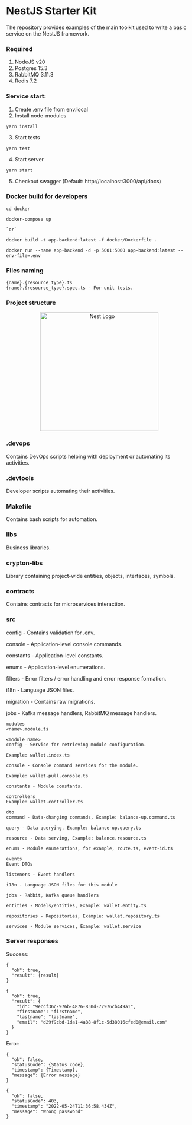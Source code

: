 # NestJS Starter Kit

The repository provides examples of the main toolkit used to write a basic service on the NestJS framework.

### Required

1. NodeJS v20
2. Postgres 15.3
3. RabbitMQ 3.11.3
4. Redis 7.2

### Service start:

1. Create .env file from env.local
2. Install node-modules
```
yarn install
```
3. Start tests
```
yarn test
```
4. Start server
```
yarn start
```

5. Checkout swagger (Default: http://localhost:3000/api/docs)

### Docker build for developers
```
cd docker

docker-compose up

`or`

docker build -t app-backend:latest -f docker/Dockerfile .

docker run --name app-backend -d -p 5001:5000 app-backend:latest --env-file=.env
```

### Files naming

```
{name}.{resource_type}.ts
{name}.{resource_type}.spec.ts - For unit tests.
```

### Project structure
<p align="center">
  <img src="https://downloader.disk.yandex.ru/preview/b71b5761ae1b9a94de1a0a1ac46341e117d10568cdf25107676c0be337f6c117/62fa00ed/AF4tIN9y5vCragwtlRqMWP2NSIUGOf_EMKBafxOJ8LdLpJ9NseAwIEMAHqUnJyVX0qRb6zARA2e12Xs71YTmKQ%3D%3D?uid=0&filename=image_2022-08-15_11-13-44.png&disposition=inline&hash=&limit=0&content_type=image%2Fpng&owner_uid=0&tknv=v2&size=2048x2048" width="320" alt="Nest Logo" />
</p>

### .devops
Contains DevOps scripts helping with deployment or automating its activities.

### .devtools
Developer scripts automating their activities.

### Makefile
Contains bash scripts for automation.

### libs
Business libraries.

### crypton-libs
Library containing project-wide entities, objects, interfaces, symbols.

### contracts
Contains contracts for microservices interaction.

### src
config - Contains validation for .env.

console - Application-level console commands.

constants - Application-level constants.

enums - Application-level enumerations.

filters - Error filters / error handling and error response formation.

i18n - Language JSON files.

migration - Contains raw migrations.

jobs - Kafka message handlers, RabbitMQ message handlers.


```
modules
<name>.module.ts

<module name>
config - Service for retrieving module configuration.

Example: wallet.index.ts

console - Console command services for the module.

Example: wallet-pull.console.ts

constants - Module constants.

controllers
Example: wallet.controller.ts

dto
command - Data-changing commands, Example: balance-up.command.ts

query - Data querying, Example: balance-up.query.ts

resource - Data serving, Example: balance.resource.ts

enums - Module enumerations, for example, route.ts, event-id.ts

events
Event DTOs

listeners - Event handlers

i18n - Language JSON files for this module

jobs - Rabbit, Kafka queue handlers

entities - Models/entities, Example: wallet.entity.ts

repositories - Repositories, Example: wallet.repository.ts

services - Module services, Example: wallet.service
```


### Server responses

Success:
```
{
  "ok": true,
  "result": {result}
}
```

```
{
  "ok": true,
  "result": {
    "id": "9eccf36c-976b-4876-830d-72976cb449a1",
    "firstname": "firstname",
    "lastname": "lastname",
    "email": "d29f9cbd-1da1-4a88-8f1c-5d38016cfed0@email.com"
  }
}
```

Error:
```
{
  "ok": false,
  "statusCode": {Status code},
  "timestamp": {Timestamp},
  "message": {Error message}
}
```

```
{
  "ok": false,
  "statusCode": 403,
  "timestamp": "2022-05-24T11:36:58.434Z",
  "message": "Wrong password"
}
```
